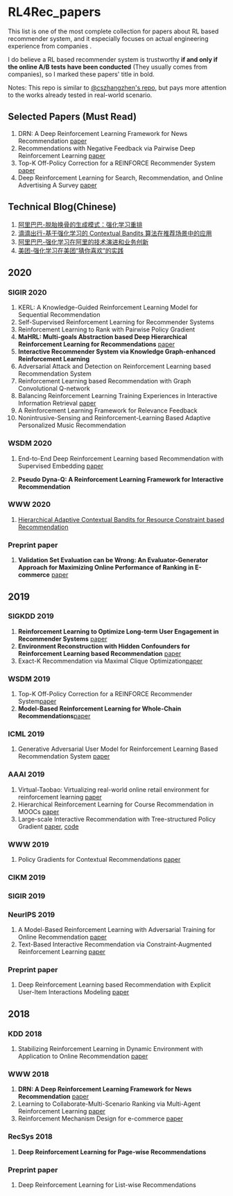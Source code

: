 # RL4Rec_papers

This list is one of the most complete collection for papers about RL based recommender system, and  it especially focuses on actual engineering experience from companies .

I do believe a RL based recommender system is trustworthy **if and only if the online A/B tests have been conducted** (They usually comes from companies), so I marked these papers' title in bold.

Notes: This repo is similar to [@cszhangzhen's repo](https://github.com/cszhangzhen/DRL4Recsys),  but pays more attention to the works already tested in real-world scenario.

## Selected Papers (Must Read)

  1. DRN: A Deep Reinforcement Learning Framework for News Recommendation [paper](http://www.personal.psu.edu/~gjz5038/paper/www2018_reinforceRec/www2018_reinforceRec.pdf)
  2. Recommendations with Negative Feedback via Pairwise Deep Reinforcement Learning [paper](https://arxiv.org/abs/1802.06501)
  3. Top-K Off-Policy Correction for a REINFORCE Recommender System [paper](https://arxiv.org/pdf/1812.02353.pdf)
  4. Deep Reinforcement Learning for Search, Recommendation, and Online Advertising A Survey [paper](https://arxiv.org/abs/1812.07127)

## Technical Blog(Chinese)
1. [阿里巴巴-脱胎换骨的生成模式：强化学习重排](https://mp.weixin.qq.com/s/u44neSzF2Iqyv-i1Fc4lsQ)
2. [滴滴出行-基于强化学习的 Contextual Bandits 算法在推荐场景中的应用](https://mp.weixin.qq.com/s/6zzOU_hrtAGFPnDz2KuqVg)
3. [阿里巴巴-强化学习在阿里的技术演进和业务创新](http://techforum-img.cn-hangzhou.oss-pub.aliyun-inc.com/1517812754285/reinforcement_learning.pdf)
4. [美团-强化学习在美团“猜你喜欢”的实践](https://tech.meituan.com/2018/11/15/reinforcement-learning-in-mt-recommend-system.html)


## 2020 

### SIGIR 2020
  1. KERL: A Knowledge-Guided Reinforcement Learning Model for Sequential Recommendation
  2. Self-Supervised Reinforcement Learning for Recommender Systems
  3. Reinforcement Learning to Rank with Pairwise Policy Gradient
  4. **MaHRL: Multi-goals Abstraction based Deep Hierarchical Reinforcement Learning for Recommendations** [paper](https://arxiv.org/pdf/1903.09374.pdf)
  5. **Interactive Recommender System via Knowledge Graph-enhanced Reinforcement Learning**
  6. Adversarial Attack and Detection on Reinforcement Learning based Recommendation System
  7. Reinforcement Learning based Recommendation with Graph Convolutional Q-network
  8. Balancing Reinforcement Learning Training Experiences in Interactive Information Retrieval [paper](https://arxiv.org/pdf/2006.03185.pdf)
  9. A Reinforcement Learning Framework for Relevance Feedback
  10. Nonintrusive-Sensing and Reinforcement-Learning Based Adaptive Personalized Music Recommendation

### WSDM 2020
  1. End-to-End Deep Reinforcement Learning based Recommendation with Supervised Embedding [paper](https://dl.acm.org/doi/pdf/10.1145/3336191.3371858)

  2. **Pseudo Dyna-Q: A Reinforcement Learning Framework for Interactive Recommendation**

### WWW 2020
  1. [Hierarchical Adaptive Contextual Bandits for Resource Constraint based Recommendation](https://arxiv.org/pdf/2004.01136.pdf)

### Preprint paper
  1. **Validation Set Evaluation can be Wrong: An Evaluator-Generator Approach for Maximizing Online Performance of Ranking in E-commerce**  [paper](https://arxiv.org/abs/2003.11941)

## 2019
### SIGKDD 2019
  1. **Reinforcement Learning to Optimize Long-term User Engagement in Recommender Systems** [paper](https://arxiv.org/abs/1902.05570)
  2. **Environment Reconstruction with Hidden Confounders for Reinforcement Learning based Recommendation** [paper](https://www.kdd.org/kdd2019/accepted-papers/view/reinforcement-learning-to-optimize-long-term-user-engagement-in-recommender)
  3. Exact-K Recommendation via Maximal Clique Optimization[paper](https://arxiv.org/pdf/1905.07089.pdf)

### WSDM 2019
  1. Top-K Off-Policy Correction for a REINFORCE Recommender System[paper](https://arxiv.org/pdf/1812.02353.pdf)
  2. **Model-Based Reinforcement Learning for Whole-Chain Recommendations**[paper](https://arxiv.org/pdf/1902.03987.pdf)

### ICML 2019
  1. Generative Adversarial User Model for Reinforcement Learning Based Recommendation System [paper](http://proceedings.mlr.press/v97/chen19f/chen19f.pdf)
### AAAI 2019
  1. Virtual-Taobao: Virtualizing real-world online retail environment for reinforcement learning [paper](https://arxiv.org/abs/1805.10000)
  2. Hierarchical Reinforcement Learning for Course Recommendation in MOOCs [paper](https://xiaojingzi.github.io/publications/AAAI19-zhang-et-al-HRL.pdf)
  3. Large-scale Interactive Recommendation with Tree-structured Policy Gradient [paper](https://arxiv.org/abs/1811.05869), [code](https://github.com/chenhaokun/TPGR)

### WWW 2019
  1. Policy Gradients for Contextual Recommendations [paper](https://arxiv.org/pdf/1802.04162.pdf)

### CIKM 2019
### SIGIR 2019

### NeurIPS 2019
  1. A Model-Based Reinforcement Learning with Adversarial Training for Online Recommendation [paper](http://papers.nips.cc/paper/9257-a-model-based-reinforcement-learning-with-adversarial-training-for-online-recommendation.pdf)
  2. Text-Based Interactive Recommendation via Constraint-Augmented Reinforcement Learning [paper](http://people.ee.duke.edu/~lcarin/Ruiyi_NeurIPS2019.pdf)

### Preprint paper
  1. Deep Reinforcement Learning based Recommendation with Explicit User-Item Interactions Modeling [paper](https://arxiv.org/pdf/1810.12027.pdf)
## 2018
### KDD 2018
  1. Stabilizing Reinforcement Learning in Dynamic Environment with Application to Online Recommendation [paper](https://dl.acm.org/doi/10.1145/3219819.3220122)

### WWW 2018
  1. **DRN: A Deep Reinforcement Learning Framework for News Recommendation** [paper](http://www.personal.psu.edu/~gjz5038/paper/www2018_reinforceRec/www2018_reinforceRec.pdf)
  2. Learning to Collaborate-Multi-Scenario Ranking via Multi-Agent Reinforcement Learning [paper](https://arxiv.org/abs/1809.06260)
  3. Reinforcement Mechanism Design for e-commerce [paper](https://arxiv.org/pdf/1708.07607.pdf)

### RecSys 2018
  1. **Deep Reinforcement Learning for Page-wise Recommendations**

### Preprint paper
  1. Deep Reinforcement Learning for List-wise Recommendations






